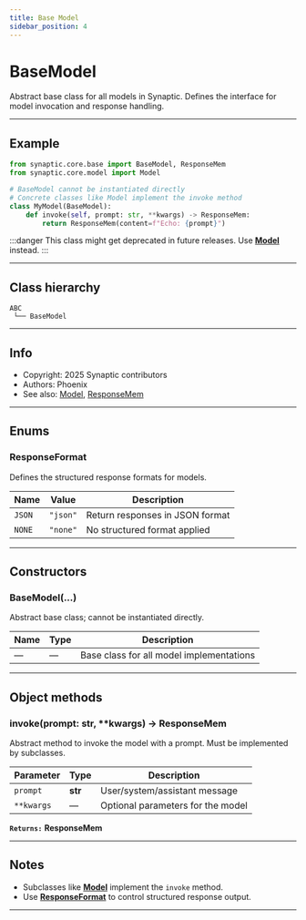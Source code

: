 ```yaml
---
title: Base Model
sidebar_position: 4
---
```


# BaseModel

Abstract base class for all models in Synaptic. Defines the interface for model invocation and response handling.

---

## Example

```python
from synaptic.core.base import BaseModel, ResponseMem
from synaptic.core.model import Model

# BaseModel cannot be instantiated directly
# Concrete classes like Model implement the invoke method
class MyModel(BaseModel):
    def invoke(self, prompt: str, **kwargs) -> ResponseMem:
        return ResponseMem(content=f"Echo: {prompt}")
```

:::danger
This class might get deprecated in future releases. Use **[Model](/api/core/model)** instead.
:::

---

## Class hierarchy

```
ABC
 └── BaseModel
```

---

## Info

- Copyright: 2025 Synaptic contributors
- Authors: Phoenix
- See also: [Model](/api/core/model), [ResponseMem](/api/core/base/response-memory)

---

## Enums

### ResponseFormat

Defines the structured response formats for models.

| Name   | Value    | Description                     |
| ------ | -------- | ------------------------------- |
| `JSON` | `"json"` | Return responses in JSON format |
| `NONE` | `"none"` | No structured format applied    |

---

## Constructors

### BaseModel(...)

Abstract base class; cannot be instantiated directly.

| Name | Type | Description                              |
| ---- | ---- | ---------------------------------------- |
| —    | —    | Base class for all model implementations |

---

## Object methods

### invoke(prompt: str, \*\*kwargs) → ResponseMem

Abstract method to invoke the model with a prompt. Must be implemented by subclasses.

| Parameter  | Type    | Description                       |
| ---------- | ------- | --------------------------------- |
| `prompt`   | **str** | User/system/assistant message     |
| `**kwargs` | —       | Optional parameters for the model |

**`Returns:`** **ResponseMem**

---

## Notes

- Subclasses like **[Model](/api/core/model)** implement the `invoke` method.
- Use **[ResponseFormat](/api/core/base/model#responseformat)** to control structured response output.

---
